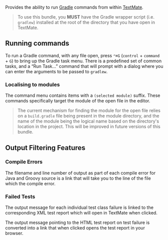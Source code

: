 Provides the ability to run [Gradle](http://www.gradle.org/ "Home - Gradle") commands from within [TextMate](http://macromates.com/ "TextMate — The Missing Editor for Mac OS X").

> To use this bundle, you **MUST** have the Gradle wrapper script (i.e. `gradlew`) installed at the root of the directory that you have open in TextMate.

## Running commands

To run a Gradle command, with any file open, press `⌃⌘G` (`control` + `command` + `G`) to bring up the Gradle task menu. There is a predefined set of common tasks, and a “Run Task…” command that will prompt with a dialog where you can enter the arguments to be passed to `gradlew`.

### Localising to modules

The command menu contains items with a `(selected module)` suffix. These commands specifically target the module of the open file in the editor.

> The current mechanism for finding the module for the open file relies on a `build.gradle` file being present in the module directory, and the name of the module being the logical name based on the directory's location in the project. This will be improved in future versions of this bundle.

## Output Filtering Features

### Compile Errors

The filename and line number of output as part of each compile error for Java and Groovy source is a link that will take you to the line of the file which the compile error.

### Failed Tests

The output message for each individual test class failure is linked to the corresponding XML test report which will open in TextMate when clicked.

The output message pointing to the HTML test report on test failure is converted into a link that when clicked opens the test report in your browser.